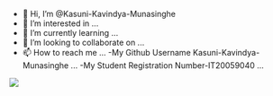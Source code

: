 - 👋 Hi, I’m @Kasuni-Kavindya-Munasinghe
- 👀 I’m interested in ...
- 🌱 I’m currently learning ...
- 💞️ I’m looking to collaborate on ...
- 📫 How to reach me ...
-My Github Username Kasuni-Kavindya-Munasinghe ...
-My Student Registration Number-IT20059040 ...

<img src="https://github-readme-stats.vercel.app/api?username=Kasuni-Kavindya-Munasinghe&&show_icons=true&title_color=ffffff&icon_color=bb2acf&text_color=daf7dc&bg_color=151515">

<!---
Kasuni-Kavindya-Munasinghe/Kasuni-Kavindya-Munasinghe is a ✨ special ✨ repository because its `README.md` (this file) appears on your GitHub profile.
You can click the Preview link to take a look at your changes.
--->
